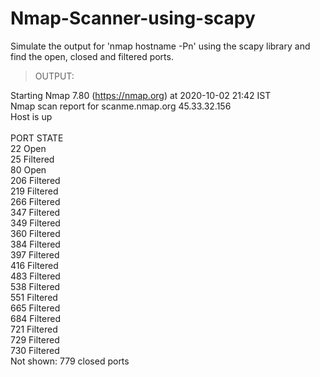 # Nmap-Scanner-using-scapy

Simulate the output for 'nmap hostname -Pn' using the scapy library and find the open, closed and filtered ports. 

> OUTPUT:

Starting Nmap 7.80 (https://nmap.org) at 2020-10-02 21:42 IST  
Nmap scan report for scanme.nmap.org 45.33.32.156 <br />
Host is up  <br />
<br />
PORT	STATE <br />
22      Open <br />
25      Filtered <br />
80      Open <br />
206     Filtered <br />
219     Filtered <br />
266     Filtered <br />
347     Filtered <br />
349     Filtered <br />
360     Filtered <br />
384     Filtered <br />
397     Filtered <br />
416     Filtered <br />
483     Filtered <br />
538     Filtered <br />
551     Filtered <br />
665     Filtered <br />
684     Filtered <br />
721     Filtered <br />
729     Filtered <br />
730     Filtered <br />
Not shown: 779 closed ports <br />
